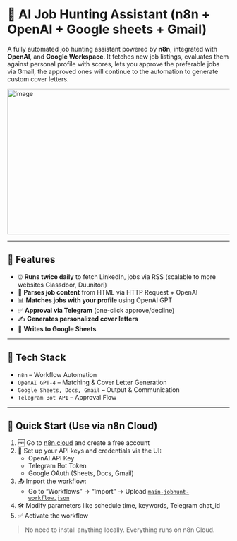 # 🧠 AI Job Hunting Assistant (n8n + OpenAI + Google sheets + Gmail)

A fully automated job hunting assistant powered by **n8n**, integrated with **OpenAI**, and **Google Workspace**. 
It fetches new job listings, evaluates them against personal profile with scores, lets you approve the preferable jobs via Gmail, 
the approved ones will continue to the automation to generate custom cover letters.

<img width="1168" height="330" alt="image" src="https://github.com/user-attachments/assets/77ba39b0-f858-4931-9444-5a1e5b5e7c07" />

---

## 📌 Features

* ⏰ **Runs twice daily** to fetch LinkedIn, jobs via RSS (scalable to more websites Glassdoor, Duunitori)
* 🤖 **Parses job content** from HTML via HTTP Request + OpenAI
* 📊 **Matches jobs with your profile** using OpenAI GPT
* ✅ **Approval via Telegram** (one-click approve/decline)
* ✍️ **Generates personalized cover letters**
* 📄 **Writes to Google Sheets**

---

## 🧱 Tech Stack

* `n8n` – Workflow Automation
* `OpenAI GPT-4` – Matching & Cover Letter Generation
* `Google Sheets, Docs, Gmail` – Output & Communication
* `Telegram Bot API` – Approval Flow

---

## 🚀 Quick Start (Use via n8n Cloud)

1. 🆓 Go to [n8n.cloud](https://n8n.cloud) and create a free account
2. 🔐 Set up your API keys and credentials via the UI:
   - OpenAI API Key
   - Telegram Bot Token
   - Google OAuth (Sheets, Docs, Gmail)
3. 📤 Import the workflow:
   - Go to “Workflows” → “Import” → Upload [`main-jobhunt-workflow.json`](workflows/main-jobhunt-workflow.json)
4. 🛠️ Modify parameters like schedule time, keywords, Telegram chat_id
5. ✅ Activate the workflow

> No need to install anything locally. Everything runs on n8n Cloud.

